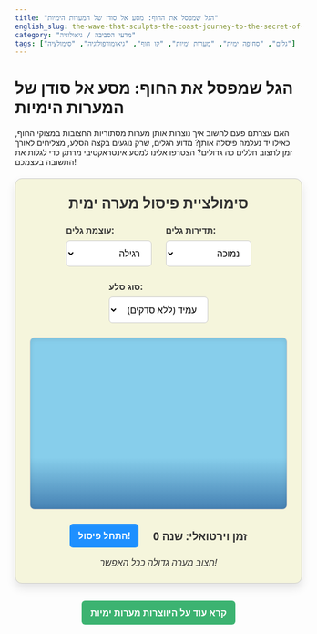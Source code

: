 ```yaml
---
title: "הגל שמפסל את החוף: מסע אל סודן של המערות הימיות"
english_slug: the-wave-that-sculpts-the-coast-journey-to-the-secret-of-sea-caves
category: "מדעי הסביבה / גיאולוגיה"
tags: ["גלים", "סחיפה ימית", "מערות ימיות", "קו חוף", "גיאומורפולוגיה", "סימולציה"]
---
```

# הגל שמפסל את החוף: מסע אל סודן של המערות הימיות

האם עצרתם פעם לחשוב איך נוצרות אותן מערות מסתוריות החצובות במצוקי החוף, כאילו יד נעלמה פיסלה אותן? מדוע הגלים, שרק נוגעים בקצה הסלע, מצליחים לאורך זמן לחצוב חללים כה גדולים? הצטרפו אלינו למסע אינטראקטיבי מרתק כדי לגלות את התשובה בעצמכם!

<div class="app-container">
    <h2>סימולציית פיסול מערה ימית</h2>
    <div class="controls">
        <div class="control-group">
            <label for="waveStrength">עוצמת גלים:</label>
            <select id="waveStrength" class="control-select">
                <option value="low">רגילה</option>
                <option value="high">חזקה</option>
            </select>
        </div>
        <div class="control-group">
            <label for="waveFrequency">תדירות גלים:</label>
            <select id="waveFrequency" class="control-select">
                <option value="low">נמוכה</option>
                <option value="high">גבוהה</option>
            </select>
        </div>
        <div class="control-group">
            <label for="rockType">סוג סלע:</label>
            <select id="rockType" class="control-select">
                <option value="resistant">עמיד (ללא סדקים)</option>
                <option value="resistant_cracked">עמיד (עם סדקים)</option>
                <option value="weak">פגיע (ללא סדקים)</option>
                <option value="weak_cracked">פגיע (עם סדקים)</option>
            </select>
        </div>
    </div>
    <canvas id="caveCanvas" width="600" height="400"></canvas>
    <div class="info">
        <button id="startSimulation" class="control-button">התחל פיסול!</button>
        <span id="yearCounter" class="year-counter">זמן וירטואלי: שנה 0</span>
    </div>
     <div id="simulationGoal" class="simulation-goal">חצוב מערה גדולה ככל האפשר!</div>
</div>

<style>
    :root {
        --color-sea-dark: #4682B4;
        --color-sea-light: #87CEEB;
        --color-cliff: #A0522D;
        --color-cliff-eroded: #CD853F; /* Medium brown */
        --color-background: #F5F5DC; /* Beige */
        --color-text: #333;
        --color-primary-button: #1E90FF; /* Dodger Blue */
        --color-primary-button-hover: #007FFF; /* Azure */
        --color-secondary-button: #3CB371; /* Medium Sea Green */
        --color-secondary-button-hover: #2E8B57; /* Sea Green */
        --color-border: #ccc;
        --color-shadow: rgba(0, 0, 0, 0.1);
    }

    .app-container {
        font-family: 'Segoe UI', Tahoma, Geneva, Verdana, sans-serif;
        max-width: 650px;
        margin: 20px auto;
        border: 1px solid var(--color-border);
        padding: 25px;
        border-radius: 12px;
        background-color: var(--color-background);
        text-align: center;
        box-shadow: 0 8px 16px var(--color-shadow);
        overflow: hidden; /* Clear floats/prevent content overflow */
    }

    .app-container h2 {
        margin-top: 0;
        color: var(--color-text);
        font-size: 1.6rem;
        margin-bottom: 20px;
    }

    .controls {
        display: flex;
        justify-content: center;
        gap: 25px;
        margin-bottom: 25px;
        flex-wrap: wrap;
    }

    .control-group {
        display: flex;
        flex-direction: column;
        align-items: flex-start;
    }

    .controls label {
        margin-bottom: 8px;
        font-weight: bold;
        color: var(--color-text);
        font-size: 0.95rem;
    }

    .control-select, .control-button {
        padding: 10px 15px;
        border-radius: 6px;
        border: 1px solid var(--color-border);
        font-size: 1rem;
        cursor: pointer;
        transition: all 0.3s ease;
        font-family: 'Segoe UI', Tahoma, Geneva, Verdana, sans-serif;
    }

    .control-select {
        background-color: #fff;
        min-width: 150px;
        text-align: right; /* For Hebrew */
        direction: rtl; /* For Hebrew */
    }

    .control-button {
        background-color: var(--color-primary-button);
        color: white;
        border: none;
        font-weight: bold;
    }

    .control-button:hover {
        background-color: var(--color-primary-button-hover);
        box-shadow: 0 4px 8px var(--color-shadow);
    }

    #caveCanvas {
        border: 1px solid var(--color-border);
        background: linear-gradient(to bottom, var(--color-sea-light) 0%, var(--color-sea-light) 70%, var(--color-sea-dark) 100%); /* Sky to deeper sea gradient */
        display: block;
        margin: 0 auto 25px auto;
        border-radius: 8px;
        box-shadow: inset 0 2px 8px var(--color-shadow);
    }

    .info {
        display: flex;
        justify-content: center;
        align-items: center;
        gap: 25px;
        flex-wrap: wrap;
        margin-bottom: 15px;
    }

    .year-counter {
        font-size: 1.2rem;
        font-weight: bold;
        color: var(--color-text);
        min-width: 150px; /* Prevent layout shift */
    }

     .simulation-goal {
        font-size: 1rem;
        color: var(--color-text);
        margin-top: 10px;
        font-style: italic;
     }


    .explanation-button-container {
        text-align: center;
        margin-top: 30px;
    }

    #toggleExplanation {
        background-color: var(--color-secondary-button);
        color: white;
        border: none;
        font-weight: bold;
    }

    #toggleExplanation:hover {
        background-color: var(--color-secondary-button-hover);
         box-shadow: 0 4px 8px var(--color-shadow);
    }

    .explanation {
        margin-top: 20px;
        padding: 20px;
        border: 1px solid var(--color-border);
        border-radius: 8px;
        background-color: #fff;
        text-align: right; /* Align text right for Hebrew */
        direction: rtl; /* Set text direction */
        box-shadow: 0 4px 8px var(--color-shadow);
        line-height: 1.7;
    }

    .explanation h3 {
        color: var(--color-text);
        margin-top: 15px;
        margin-bottom: 12px;
        font-size: 1.3rem;
        border-bottom: 2px solid var(--color-primary-button-hover);
        padding-bottom: 5px;
    }

    .explanation p {
        color: #555;
        margin-bottom: 15px;
    }

    .explanation ul {
         margin: 10px 0;
         padding-right: 25px; /* Add padding for bullets */
         list-style: disc;
    }

    .explanation li {
         margin-bottom: 10px;
         color: #555;
    }

    .hidden {
        display: none;
    }
</style>

<div class="explanation-button-container">
    <button id="toggleExplanation" class="control-button">קרא עוד על היווצרות מערות ימיות</button>
</div>

<div id="explanationContent" class="explanation hidden">
    <h3>מהי מערה ימית וכיצד היא נפסלת בטבע?</h3>
    <p>מערה ימית היא חלל טבעי וקסום הנוצר בבסיס מצוק סלעי בקו החוף, לאורך אלפי ואף מיליוני שנים. היא אינה נוצרת מהתמוססות סלע כמו מערות קרסטיות יבשתיות, אלא בעיקר מכוחם העצום של הגלים והסחיפה הימית. המערה מתפתחת באזור המושפע ישירות מעליית וירידת מפלס הים, שם אנרגיית הגלים מרוכזת.</p>

    <h3>הפסלים הראשיים: גלי הים</h3>
    <p>היווצרות מערות ימיות מתחילה לרוב בנקודות חולשה בבסיס המצוק - סדקים, שברים, או אזורים בהם הסלע רך יותר. הגלים אינם סתם 'נוגעים' בסלע, אלא מפעילים עליו כוחות אדירים דרך מספר מנגנונים עיקריים:</p>

    <ul>
        <li><strong>פעולה הידראולית (Hydraulic Action):</strong> זהו אולי הכוח המשמעותי ביותר. כאשר גל מתנפץ על המצוק, הוא דוחס אוויר בחוזקה לתוך כל סדק או חריץ בסלע. כשהגל נסוג, האוויר הדחוס משתחרר בפתאומיות, כמו פיצוץ קטן, ומפעיל לחץ פנימי על דפנות הסדק. לחץ זה יכול לפורר חתיכות סלע קטנות, להרחיב סדקים קיימים וליצור חדשים. כוחו של המים עצמו החודר לסדקים ויוצר מערבולות גם הוא תורם לסחיפה.</li>
        <li><strong>אברזיה (Abrasion):</strong> הגלים נושאים איתם מטען סלעי: חול, חלוקי נחל ואפילו גושי סלע גדולים יותר. חומרים אלה משמשים כלי שחיקה טבעיים. כשהגלים מטלטלים וזורקים אותם נגד בסיס המצוק, הם שוחקים ומפסלים את הסלע באופן מכני מתמשך. דמיינו מיליוני "ניירות זכוכית" טבעיים הפועלים ללא הרף.</li>
        <li><strong>קורוזיה (Corrosion):</strong> למרות שהיא פחות דומיננטית בפני עצמה מיצירת חללים גדולים כמו מערות ימיות טיפוסיות (בניגוד למערות קרסטיות), המסה כימית של סלעים מסוימים (בעיקר סלעי גיר) על ידי מי ים יכולה לתרום גם היא לתהליך הסחיפה, במיוחד בחופים קרים.</li>
    </ul>

    <h3>תפקיד הסלע והזמן:</h3>
    <p>סוג הסלע הוא גורם קריטי. סלעים רכים ופגיעים (כמו אבן חול, קונגלומרט או חרסית) נסחפים מהר יותר מסלעים קשים ועמידים (כמו גרניט, בזלת או גנייס). החולשות המבניות בסלע – כמו סדקים, שברים ושכבות חלשות – מהוות נקודות פתיחה אידיאליות לפעולת הגלים ומאיצות דרמטית את קצב חציבת המערה. התהליך מתחיל לרוב בחריץ קטן (Wave-cut notch) בבסיס המצוק ומתפתח לאט לאט למערה גדולה יותר ויותר.</p>

    <h3>הסימולציה מציגה:</h3>
    <p>בסימולציה זו, תוכלו לבחון כיצד שילוב של עוצמת הגלים, תדירותם וסוג הסלע (כולל נוכחות סדקים) משפיעים על קצב וצורת התפתחות המערה הימית לאורך זמן וירטואלי. נסו את האפשרויות השונות וצפו בפלא הגיאולוגי נפרש מול עיניכם.</p>
</div>


<script>
    const canvas = document.getElementById('caveCanvas');
    const ctx = canvas.getContext('2d');
    const startButton = document.getElementById('startSimulation');
    const yearCounter = document.getElementById('yearCounter');
    const waveStrengthSelect = document.getElementById('waveStrength');
    const waveFrequencySelect = document במאי קריאייטיב ומפתח תוכן חינוכי ברמה עולמית
    const rockTypeSelect = document.getElementById('rockType');
    const toggleExplanationButton = document.getElementById('toggleExplanation');
    const explanationContent = document.getElementById('explanationContent');

    let simulationRunning = false;
    let virtualYears = 0;
    let animationFrameId = null;
    let cliffProfilePoints = [];
    let crackIndices = []; // Indices in cliffProfilePoints that represent cracks
    let particles = [];
    let wavePhase = 0; // For wave animation

    const cliffBottomY = canvas.height - 50; // Original sea level baseline
    const cliffLeftX = 50;
    const cliffRightX = canvas.width - 50;
    const cliffWidth = cliffRightX - cliffLeftX;
    const numberOfPoints = 120; // More points for smoother erosion
    const pointSpacing = cliffWidth / (numberOfPoints - 1);
    const initialCaveDepth = 5; // Small initial indentation depth (in pixels upwards from cliffBottomY)
    const initialCaveWidthPoints = 15; // Width of initial indentation in terms of number of points

    // Simulation parameters (tuned for visual speed)
    const YEARS_PER_FRAME = 50; // How many virtual years pass per animation frame
    const BASE_EROSION_RATE = 0.0008; // Base erosion amount per point per virtual year

    function resetSimulation() {
        cliffProfilePoints = [];
        crackIndices = [];
        particles = [];
        wavePhase = 0;

        // Initialize points along the cliff base at the sea level (cliffBottomY)
        // Add a small initial indentation in the center for the cave to start forming
        const centerIndex = Math.floor(numberOfPoints / 2);
        const initialIndentStartIndex = Math.max(0, centerIndex - Math.floor(initialCaveWidthPoints / 2));
        const initialIndentEndIndex = Math.min(numberOfPoints - 1, centerIndex + Math.ceil(initialCaveWidthPoints / 2));

        for (let i = 0; i < numberOfPoints; i++) {
            const x = cliffLeftX + i * pointSpacing;
            let y = cliffBottomY;

            // Apply initial indentation shape (cosine or sine curve)
            if (i >= initialIndentStartIndex && i <= initialIndentEndIndex) {
                const indentProgress = (i - initialIndentStartIndex) / (initialIndentEndIndex - initialIndentStartIndex);
                // Cosine shape peaks at the center, value goes from 0 to 1 and back to 0
                const indentMultiplier = (1 - Math.cos(indentProgress * Math.PI * 2)) / 2; // 0 to 1 and back to 0
                 y -= initialCaveDepth * indentMultiplier; // Subtract Y to move points upwards (erode)
            }
            cliffProfilePoints.push({ x: x, y: y });
        }

        // Initialize cracks if rock type is cracked
        const rockType = rockTypeSelect.value;
        if (rockType.includes('cracked')) {
             // Select a few random points within the central indented area as crack centers
             const numCracks = rockType === 'resistant_cracked' ? 2 : 3; // More cracks for weak rock? Or same number, different erosion? Let's use same number.
             const crackAreaStart = Math.max(0, centerIndex - Math.floor(numberOfPoints * 0.15)); // Cracks concentrated in central 30%
             const crackAreaEnd = Math.min(numberOfPoints - 1, centerIndex + Math.ceil(numberOfPoints * 0.15));

             for(let i = 0; i < numCracks; i++) {
                 const randomIndex = Math.floor(Math.random() * (crackAreaEnd - crackAreaStart + 1)) + crackAreaStart;
                 // Ensure unique indices
                 if (!crackIndices.includes(randomIndex)) {
                     crackIndices.push(randomIndex);
                 } else {
                    i--; // Try again
                 }
             }
        }


        virtualYears = 0;
        yearCounter.textContent = `זמן וירטואלי: שנה ${virtualYears}`;
        drawSimulation();
    }

    function drawSimulation() {
        // Clear canvas
        ctx.clearRect(0, 0, canvas.width, canvas.height);

        // Draw Sea
        // Use the gradient defined in CSS background, or draw one here
        const seaGradient = ctx.createLinearGradient(0, cliffBottomY, 0, canvas.height);
        seaGradient.addColorStop(0, 'var(--color-sea-light)'); // Top (near shore)
        seaGradient.addColorStop(1, 'var(--color-sea-dark)'); // Bottom (deeper)
        ctx.fillStyle = seaGradient;
        ctx.fillRect(0, cliffBottomY, canvas.width, canvas.height - cliffBottomY);

        // Draw Waves
        const waveAmplitude = waveStrengthSelect.value === 'high' ? 6 : 3;
        const waveLength = 0.08; // How spread out waves are
        const numWaveLines = 3; // Number of lines to draw for wave effect

        ctx.strokeStyle = 'rgba(255, 255, 255, 0.6)'; // Semi-transparent white
        ctx.lineWidth = 1.5;
        ctx.beginPath();
        for(let j=0; j < numWaveLines; j++) {
             const waveBaseY = cliffBottomY - j * 2; // Stack waves slightly
             const currentWavePhase = wavePhase + j * 0.5; // Offset phase for stacked waves
             ctx.moveTo(0, waveBaseY + waveAmplitude * Math.sin(currentWavePhase));
             for (let x = 0; x <= canvas.width; x += 5) {
                 const y = waveBaseY + waveAmplitude * Math.sin(x * waveLength + currentWavePhase);
                 ctx.lineTo(x, y);
             }
        }
        ctx.stroke();


        // Draw Cliff shape including the cave profile
        ctx.fillStyle = 'var(--color-cliff)'; // Brown cliff
        ctx.beginPath();
        // Start from top-left, go right, down along right edge to the *eroded profile's* Y
        ctx.moveTo(0, 0);
        ctx.lineTo(canvas.width, 0);
        ctx.lineTo(canvas.width, cliffProfilePoints[numberOfPoints - 1].y);

        // Draw the bottom profile of the cliff (the cave shape) - drawing UP along the profile
        for (let i = numberOfPoints - 1; i >= 0; i--) {
             ctx.lineTo(cliffProfilePoints[i].x, cliffProfilePoints[i].y);
        }

        // Continue up the left edge back to the top
        ctx.lineTo(0, cliffProfilePoints[0].y);
        ctx.lineTo(0, 0);
        ctx.closePath();
        ctx.fill();

        // Draw eroded texture/color within the cave area (optional, adds visual detail)
        ctx.fillStyle = 'var(--color-cliff-eroded)';
         ctx.beginPath();
        // Draw along the cliff profile points from left to right
        ctx.moveTo(cliffProfilePoints[0].x, cliffProfilePoints[0].y);
        for (let i = 1; i < numberOfPoints; i++) {
            ctx.lineTo(cliffProfilePoints[i].x, cliffProfilePoints[i].y);
        }
        // Draw down to the original sea level baseline
        ctx.lineTo(cliffProfilePoints[numberOfPoints - 1].x, cliffBottomY);
        // Draw left along the original sea level baseline
        ctx.lineTo(cliffProfilePoints[0].x, cliffBottomY);
        ctx.closePath();
        ctx.fill();


        // Highlight cracks if rock is cracked and simulation is running
        if (simulationRunning && rockTypeSelect.value.includes('cracked')) {
             ctx.fillStyle = 'rgba(255, 0, 0, 0.5)'; // Reddish highlight
             crackIndices.forEach(index => {
                 const p = cliffProfilePoints[index];
                 ctx.beginPath();
                 // Draw a small circle or line segment
                 ctx.arc(p.x, p.y, 3, 0, Math.PI * 2); // Small circle at crack point
                 ctx.fill();
             });
         }


        // Draw particles
        ctx.fillStyle = 'rgba(210, 133, 71, 0.7)'; // Color similar to eroded rock/sand
        particles.forEach(p => {
            ctx.beginPath();
            ctx.arc(p.x, p.y, p.size * p.life, 0, Math.PI * 2); // Size shrinks with life
            ctx.fill();
        });

    }


    function updateSimulation() {
        if (!simulationRunning) return;

        virtualYears += YEARS_PER_FRAME; // Simulate N years per frame
        yearCounter.textContent = `זמן וירטואלי: שנה ${virtualYears.toLocaleString()}`;

        const waveStrength = waveStrengthSelect.value;
        const waveFrequency = waveFrequencySelect.value;
        const rockType = rockTypeSelect.value;

        // --- Calculate erosion factors ---
        const strengthMult = waveStrength === 'high' ? 2.5 : 1.0;
        const freqMult = waveFrequency === 'high' ? 3.0 : 1.0; // Higher freq = more impacts over the simulated time frame
        const rockMult = {
            resistant: 0.7,
            resistant_cracked: 1.1, // Cracks make resistant rock erode faster at those points
            weak: 1.8,
            weak_cracked: 3.0 // Cracks make weak rock erode much faster at those points
        };
        const crackBonus = rockType.includes('cracked') ? 2.0 : 1.0; // Additional multiplier near cracks if rock is cracked
        const crackInfluenceRadius = numberOfPoints * 0.1; // Points within this distance (in point index) are influenced by cracks

        // --- Apply erosion to each point ---
        const newCliffProfilePoints = cliffProfilePoints.map(p => ({ ...p })); // Create a copy to calculate simultaneous update
        const centerIndex = Math.floor(numberOfPoints / 2);

        for (let i = 0; i < numberOfPoints; i++) {
             // Base erosion intensity based on distance from center (peak erosion in middle)
             const distanceToCenter = Math.abs(i - centerIndex);
             const maxDistance = numberOfPoints / 2;
             const centerIntensity = Math.cos((distanceToCenter / maxDistance) * Math.PI / 2); // Cosine peak at center, drops to 0 at edges

             let currentCrackBonus = 1.0;
             if (rockType.includes('cracked')) {
                 let minDistToCrack = Infinity;
                 crackIndices.forEach(crackIndex => {
                     const dist = Math.abs(i - crackIndex);
                     minDistToCrack = Math.min(minDistToCrack, dist);
                 });

                 if (minDistToCrack < crackInfluenceRadius) {
                     // Bonus tapers off with distance from crack
                     currentCrackBonus = 1.0 + (crackBonus - 1.0) * (1 - minDistToCrack / crackInfluenceRadius);
                 }
             }

             // Add randomness
             const randomFactor = 0.8 + Math.random() * 0.4; // Varies between 0.8 and 1.2

             // Calculate total erosion amount for this point for this time step
             // Erosion moves points UP (decreasing Y)
             const erosionAmount = BASE_EROSION_RATE * YEARS_PER_FRAME * strengthMult * freqMult * rockMult[rockType] * centerIntensity * currentCrackBonus * randomFactor;

             newCliffProfilePoints[i].y -= erosionAmount;

             // Create particles at eroded spot (scaled by erosion amount)
             if (erosionAmount > 0.5) { // Only create particles if erosion is significant
                 const numParticles = Math.floor(erosionAmount * 2); // More particles for more erosion
                 for(let k=0; k<numParticles; k++) {
                      particles.push({
                          x: p.x + (Math.random() - 0.5) * 5, // Slight random offset
                          y: p.y + (Math.random() - 0.5) * 5,
                          vx: (Math.random() - 0.5) * 2, // Random horizontal velocity
                          vy: -Math.random() * 1 - 0.5, // Primarily upwards velocity with some randomness
                          life: 20 + Math.random() * 10, // Particle life
                          size: 1 + Math.random() * 1 // Particle size
                      });
                 }
             }
        }

         // --- Apply point boundary checks and update original points ---
         // Ensure points don't go above the "sky" area or cross neighbors (prevent jagged edges)
         for (let i = 0; i < numberOfPoints; i++) {
             // Prevent going too high (into the sky)
             newCliffProfilePoints[i].y = Math.max(newCliffProfilePoints[i].y, 20); // Don't erode above Y=20

             // Prevent crossing neighbors (smooth the profile)
             if (i > 0) {
                 // Ensure current point is not higher than previous point + small buffer
                 newCliffProfilePoints[i].y = Math.min(newCliffProfilePoints[i].y, newCliffProfilePoints[i-1].y + 1);
             }
             if (i < numberOfPoints - 1) {
                 // Ensure current point is not higher than next point + small buffer
                 newCliffProfilePoints[i].y = Math.min(newCliffProfilePoints[i].y, newCliffProfilePoints[i+1].y + 1);
             }

             // Update the original point
             cliffProfilePoints[i].y = newCliffProfilePoints[i].y;
         }


        // --- Update particles ---
        particles = particles.filter(p => p.life > 0); // Remove dead particles
        particles.forEach(p => {
            p.x += p.vx;
            p.y += p.vy;
            p.vy += 0.05; // Gravity effect (particles fall slightly)
            p.life -= 1;
        });

        // --- Update wave animation phase ---
        const waveSpeed = waveFrequencySelect.value === 'high' ? 0.1 : 0.04; // Wave speed depends on frequency
        wavePhase += waveSpeed;


        drawSimulation(); // Redraw everything
        animationFrameId = requestAnimationFrame(updateSimulation);

         // Optional: Stop simulation after a certain number of years or cave depth
         // Example: Stop after 100,000 years or when the cave depth (max erosion) reaches a certain point
         const maxErosionDepth = cliffBottomY - Math.min(...cliffProfilePoints.map(p => p.y));
         if (virtualYears >= 100000 || maxErosionDepth > 150) { // Simulate up to 100k years or ~150px deep cave
             stopSimulation();
             yearCounter.textContent += " (הסימולציה הסתיימה)";
             // Optional: Show a "result" message
             const goalElement = document.getElementById('simulationGoal');
             if (maxErosionDepth > 150) {
                 goalElement.textContent = `מזל טוב! חצבת מערה גדולה תוך ${virtualYears.toLocaleString()} שנים וירטואליות.`;
                 goalElement.style.color = 'green';
             } else {
                  goalElement.textContent = `הסימולציה הסתיימה לאחר ${virtualYears.toLocaleString()} שנים.`;
                  goalElement.style.color = 'orange';
             }
         }
    }

    function startSimulation() {
        if (!simulationRunning) {
            simulationRunning = true;
            startButton.textContent = 'הפסק פיסול';
            document.getElementById('simulationGoal').textContent = "פיסול בתהליך...";
            document.getElementById('simulationGoal').style.color = 'var(--color-text)';
            resetSimulation(); // Start from scratch each time
            updateSimulation(); // Start the animation loop
        } else {
            stopSimulation();
        }
    }

    function stopSimulation() {
        simulationRunning = false;
        startButton.textContent = 'התחל פיסול!';
        if (animationFrameId) {
            cancelAnimationFrame(animationFrameId);
            animationFrameId = null;
        }
    }

    function toggleExplanation() {
        explanationContent.classList.toggle('hidden');
        if (explanationContent.classList.contains('hidden')) {
            toggleExplanationButton.textContent = 'קרא עוד על היווצרות מערות ימיות';
        } else {
            toggleExplanationButton.textContent = 'הסתר הסבר נוסף';
        }
    }

    // Event Listeners
    startButton.addEventListener('click', startSimulation);
    toggleExplanationButton.addEventListener('click', toggleExplanation);

    // Initialize the simulation display
    resetSimulation(); // Draw the initial state
</script>
```